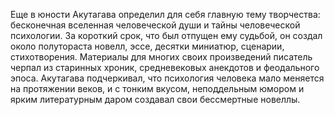 <!--2017-01-02 07:44:27-->
Еще в юности Акутагава определил для себя главную тему творчества: бесконечная вселенная человеческой души и тайны человеческой психологии. За короткий срок, что был отпущен ему судьбой, он создал около полутораста новелл, эссе, десятки миниатюр, сценарии, стихотворения. Материалы для многих своих произведений писатель черпал из старинных хроник, средневековых анекдотов и феодального эпоса. Акутагава подчеркивал, что психология человека мало меняется на протяжении веков, и с тонким вкусом, неподдельным юмором и ярким литературным даром создавал свои бессмертные новеллы.